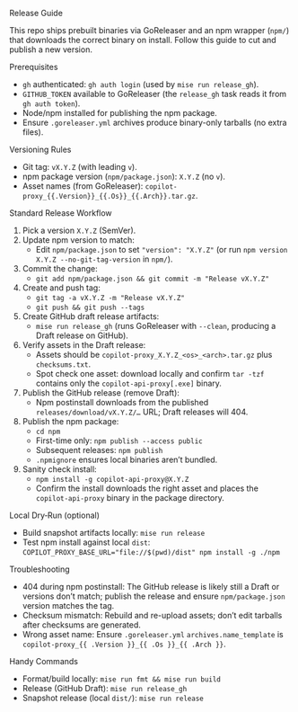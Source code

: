 Release Guide

This repo ships prebuilt binaries via GoReleaser and an npm wrapper (`npm/`) that downloads the correct binary on install. Follow this guide to cut and publish a new version.

Prerequisites
- `gh` authenticated: `gh auth login` (used by `mise run release_gh`).
- `GITHUB_TOKEN` available to GoReleaser (the `release_gh` task reads it from `gh auth token`).
- Node/npm installed for publishing the npm package.
- Ensure `.goreleaser.yml` archives produce binary-only tarballs (no extra files).

Versioning Rules
- Git tag: `vX.Y.Z` (with leading `v`).
- npm package version (`npm/package.json`): `X.Y.Z` (no `v`).
- Asset names (from GoReleaser): `copilot-proxy_{{.Version}}_{{.Os}}_{{.Arch}}.tar.gz`.

Standard Release Workflow
1) Pick a version `X.Y.Z` (SemVer).
2) Update npm version to match:
   - Edit `npm/package.json` to set `"version": "X.Y.Z"` (or run `npm version X.Y.Z --no-git-tag-version` in `npm/`).
3) Commit the change:
   - `git add npm/package.json && git commit -m "Release vX.Y.Z"`
4) Create and push tag:
   - `git tag -a vX.Y.Z -m "Release vX.Y.Z"`
   - `git push && git push --tags`
5) Create GitHub draft release artifacts:
   - `mise run release_gh` (runs GoReleaser with `--clean`, producing a Draft release on GitHub).
6) Verify assets in the Draft release:
   - Assets should be `copilot-proxy_X.Y.Z_<os>_<arch>.tar.gz` plus `checksums.txt`.
   - Spot check one asset: download locally and confirm `tar -tzf` contains only the `copilot-api-proxy[.exe]` binary.
7) Publish the GitHub release (remove Draft):
   - Npm postinstall downloads from the published `releases/download/vX.Y.Z/…` URL; Draft releases will 404.
8) Publish the npm package:
   - `cd npm`
   - First-time only: `npm publish --access public`
   - Subsequent releases: `npm publish`
   - `.npmignore` ensures local binaries aren’t bundled.
9) Sanity check install:
   - `npm install -g copilot-api-proxy@X.Y.Z`
   - Confirm the install downloads the right asset and places the `copilot-api-proxy` binary in the package directory.

Local Dry‑Run (optional)
- Build snapshot artifacts locally: `mise run release`
- Test npm install against local `dist`: `COPILOT_PROXY_BASE_URL="file://$(pwd)/dist" npm install -g ./npm`

Troubleshooting
- 404 during npm postinstall: The GitHub release is likely still a Draft or versions don’t match; publish the release and ensure `npm/package.json` version matches the tag.
- Checksum mismatch: Rebuild and re-upload assets; don’t edit tarballs after checksums are generated.
- Wrong asset name: Ensure `.goreleaser.yml` `archives.name_template` is `copilot-proxy_{{ .Version }}_{{ .Os }}_{{ .Arch }}`.

Handy Commands
- Format/build locally: `mise run fmt && mise run build`
- Release (GitHub Draft): `mise run release_gh`
- Snapshot release (local `dist/`): `mise run release`

